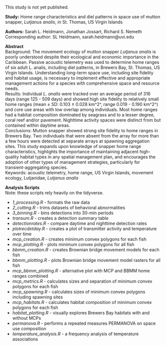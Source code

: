 This study is not yet published.

**Study:** Home range characteristics and diel patterns in space use of mutton snapper, *Lutjanus analis*, in St. Thomas, US Virgin Islands

**Authors:** Sarah L. Heidmann, Jonathan Jossart, Richard S. Nemeth\
Corresponding author: SL Heidmann, sarah.heidmann\@uvi.edu

**Abstract**\
Background: The movement ecology of mutton snapper *Lutjanus analis* is poorly understood despite their ecological and economic importance in the Caribbean. Passive acoustic telemetry was used to determine home ranges of six adult L. analis, including diel patterns, in Brewers Bay, St. Thomas, US Virgin Islands. Understanding long-term space use, including site fidelity and habitat usage, is necessary to implement effective and appropriate management actions for a species with comprehensive space and resource needs.\
Results: Individual *L. analis* were tracked over an average period of 316 days (range 125 - 509 days) and showed high site fidelity to relatively small home ranges (mean ± SD: 0.103 ± 0.028 km^2^, range 0.019 - 0.190 km^2^) and core use areas with low overlap among individuals. Most home ranges had a habitat composition dominated by seagrass and to a lesser degree, coral reef and/or pavement. Nighttime activity spaces were distinct from but contained within daytime areas.\
Conclusions: Mutton snapper showed strong site fidelity to home ranges in Brewers Bay. Two individuals that were absent from the array for more than a few hours were detected at separate arrays at spawning aggregation sites. This study expands upon knowledge of snapper home range characteristics, highlights the importance of maintaining adjacent high-quality habitat types in any spatial management plan, and encourages the adoption of other types of management strategies, particularly for transient-aggregating species.\
Keywords: acoustic telemetry, home range, US Virgin Islands, movement ecology, Lutjanidae, *Lutjanus analis*

**Analysis Scripts**\
Note: these scripts rely heavily on the tidyverse.
- *1_processing.R* - formats the raw data
- *2_cutting.R* - trims datasets of behavioral abnormalities
- *3_binning.R* - bins detections into 30-min periods
- *transum.R* - creates a detection summary table
- *detectionrates.R* - compare daytime and nighttime detection rates
- *plotrecdetday.R* - creates a plot of transmitter activity and temperature over time
- *mcp_creation.R* - creates minimum convex polygons for each fish
- *mcp_plotting.R* - plots minimum convex polygons for all fish
- *bbmm_creation.R* - creates Brownian bridge movement models for each fish
- *bbmm_plotting.R* - plots Brownian bridge movement model rasters for all fish
- *mcp_bbmm_plotting.R* - alternative plot with MCP and BBMM home ranges combined
- *mcp_metrics.R* - calculates sizes and separation of minimum convex polygons for each fish
- *mcp_spawning.R* - calculates sizes of minimum convex polygons including spawning sites
- *mcp_habitats.R* - calculates habitat composition of minimum convex polygons for each fish
- *habitat_plotting.R* - visually explores Brewers Bay habitats with and without MCPs
- *permanova.R* - performs a repeated measures PERMANOVA on space use composition
- *temperature_analysis.R* - a frequency analysis of temperature associations

